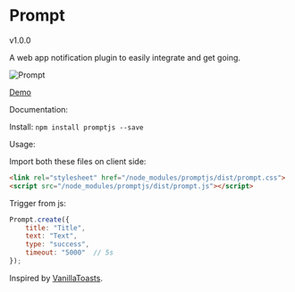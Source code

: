 # Prompt

v1.0.0

A web app notification plugin to easily integrate and get going.

![Prompt](https://anistark.github.io/prompt/img/prompt.png "Prompt")

[Demo](https://anistark.github.io/prompt/)

Documentation:

Install: `npm install promptjs --save`

Usage:

Import both these files on client side:
```html
<link rel="stylesheet" href="/node_modules/promptjs/dist/prompt.css">
<script src="/node_modules/promptjs/dist/prompt.js"></script>
```

Trigger from js:
```javascript
Prompt.create({
    title: "Title",
    text: "Text",
    type: "success",
    timeout: "5000"  // 5s
});
```


Inspired by [VanillaToasts](https://github.com/AlexKvazos/VanillaToasts).
